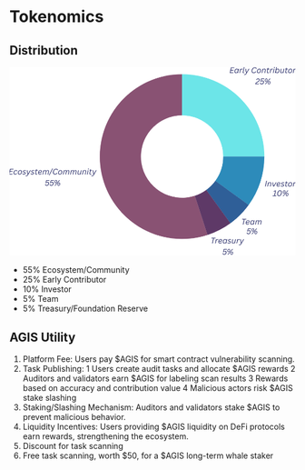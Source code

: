 # Tokenomics

## Distribution
![tokenomics](./img/tokenomics.png)
- 55% Ecosystem/Community
- 25% Early Contributor
- 10% Investor
- 5% Team
- 5% Treasury/Foundation Reserve

## AGIS Utility
1. Platform Fee: Users pay $AGIS for smart contract vulnerability scanning.
2. Task Publishing:
    1 Users create audit tasks and allocate $AGIS rewards
    2 Auditors and validators earn $AGIS for labeling scan results
    3 Rewards based on accuracy and contribution value
    4 Malicious actors risk $AGIS stake slashing
3. Staking/Slashing Mechanism: Auditors and validators stake $AGIS to prevent malicious behavior.
4. Liquidity Incentives: Users providing $AGIS liquidity on DeFi protocols earn rewards, strengthening the ecosystem.
5. Discount for task scanning
6. Free task scanning, worth $50, for a $AGIS long-term whale staker
